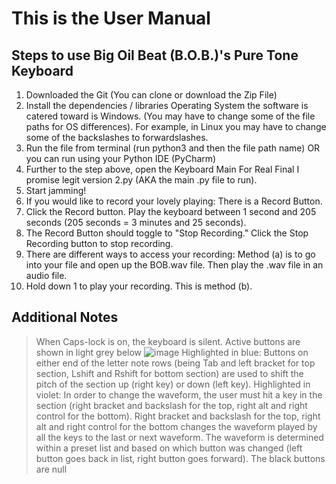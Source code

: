 # This is the User Manual 

## Steps to use Big Oil Beat (B.O.B.)'s Pure Tone Keyboard
>
1. Downloaded the Git (You can clone or download the Zip File)
2. Install the dependencies / libraries
     Operating System the software is catered toward is Windows. (You may have to change some of the file paths for OS differences). For example, in Linux you may have to change some of the backslashes to forwardslashes. 
3. Run the file from terminal (run python3 and then the file path name) OR you can run using your Python IDE (PyCharm)
4. Further to the step above, open the Keyboard Main For Real Final I promise legit version 2.py (AKA the main .py file to run).
5. Start jamming!
6. If you would like to record your lovely playing: There is a Record Button.
7. Click the Record button. Play the keyboard between 1 second and 205 seconds (205 seconds = 3 minutes and 25 seconds).
8. The Record Button should toggle to "Stop Recording." Click the Stop Recording button to stop recording.
9. There are different ways to access your recording: Method (a) is to go into your file and open up the BOB.wav file. Then play the .wav file in an audio file. 
10. Hold down 1 to play your recording. This is method (b). 
>
## Additional Notes
> When Caps-lock is on, the keyboard is silent.
> Active buttons are shown in light grey below
> ![image](https://github.com/JGPerks/Pure-Tone/assets/158597448/4f6cbf17-77fc-4fa8-ae9a-463ef3f7bfa0)
> Highlighted in blue: Buttons on either end of the letter note rows (being Tab and left bracket for top section, Lshift and Rshift for bottom section) are used to shift the pitch of the section up (right key) or down (left key).
> Highlighted in violet: In order to change the waveform, the user must hit a key in the section (right bracket and backslash for the top, right alt and right control for the bottom). Right bracket and backslash for the top, right alt and right control for the bottom changes the waveform played by all the keys to the last or next waveform. The waveform is determined within a preset list and based on which button was changed (left button goes back in list, right button goes forward).
> The black buttons are null
